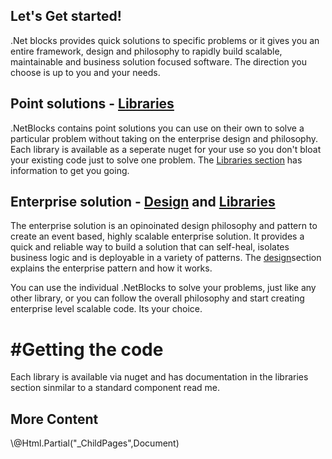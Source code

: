 <!---
Title: Get started
NavigationTitle: Get started
ShowInNavigation: true
ShowInSidebar: true
NoSidebar: false
Excerpt: How to get going with .NetBlocks
--->

## Let's Get started!
.Net blocks provides quick solutions to specific problems or it gives you an entire framework, design and philosophy to rapidly build scalable, maintainable and business solution focused software. The direction you choose is up to you and your needs.

## Point solutions - [Libraries](/Libraries)

.NetBlocks contains point solutions you can use on their own to solve a particular problem without taking on the enterprise design and philosophy.
Each library is available as a seperate nuget for your use so you don't bloat your existing code just to solve one problem.
The [Libraries section](/Libraries) has information to get you going.


## Enterprise solution - [Design](/Design) and [Libraries](/Libraries)

The enterprise solution is an opinoinated design philosophy and pattern to create an event based, highly scalable enterprise solution. It provides a quick and reliable way to build a solution that can self-heal, isolates business logic and is deployable in a variety of patterns. The [design](/Design)section explains the enterprise pattern and how it works.

You can use the individual .NetBlocks to solve your problems, just like any other library, or you can follow the overall philosophy and start creating enterprise level scalable code. Its your choice.

# #Getting the code
Each library is available via nuget and has documentation in the libraries section sinmilar to a standard component read me.

## More Content
<div>\@Html.Partial("_ChildPages",Document)</div>
